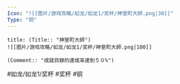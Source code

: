```yaml
---
Icon: "![[图片/游戏攻略/如龙/如龙1/奖杯/神室町大師.png|30]]"
Type: "铜"
---
```

```ad-common-bronze-trophy
title: (Title:: "神室町大師")
![[图片/游戏攻略/如龙/如龙1/奖杯/神室町大師.png|100]]

(Comment:: "成就目錄的達成率達到５０%")
```

#如龙/如龙1/奖杯 #奖杯 #铜
